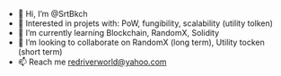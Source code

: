 - 👋 Hi, I’m @SrtBkch
- 👀 Interested in projets with: PoW, fungibility, scalability (utility tolken)  
- 🌱 I’m currently learning Blockchain, RandomX, Solidity
- 💞️ I’m looking to collaborate on RandomX (long term), Utility tocken (short term)
- 📫 Reach me redriverworld@yahoo.com

<!---
SrtBkch/SrtBkch is a ✨ special ✨ repository because its `README.md` (this file) appears on your GitHub profile.
You can click the Preview link to take a look at your changes.
--->
